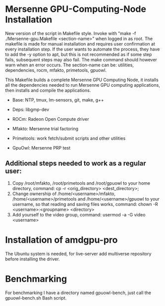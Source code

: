 # Mersenne GPU-Computing-Node Installation

New version of the script in Makefile style. Invoke with "make -f ./Mersenne-gpu.Makefile \<section-name>" when logged in as root. The makefile is made for manual installation and requires user confirmation at every installation step. If the user wants to automate the process, they have to add the -y option to apt, but this is not recommended as if some step fails, subsequent steps may also fail. The make command should however warn when an error occurs.
The section-name can be: utilities, dependencies, rocm, mfakto, primetools, gpuowl.

This Makefile builds a complete Mersenne GPU Computing Node, it installs all the dependencies needed to run Mersenne GPU computing applications, then installs and compile the applications.

- Base: NTP, tmux, lm-sensors, git, make, g++

- Deps: libgmp-dev

- ROCm: Radeon Open Compute driver

- Mfakto: Mersenne trial factoring

- Primetools: work fetch/submit scripts and other utilities

- GpuOwl: Mersenne PRP test


## Additional steps needed to work as a regular user:

1. Copy /root/mfakto, /root/primetools and /root/gpuowl to your home directory, command: cp -r \<orig_directory> \<dest_directory>;
2. Change ownership of /home/\<username>/mfakto, /home/\<username>/primetools and /home/\<username>/gpuowl to your username, so that reading and saving files works, command: chown -R \<username>:\<groupname> \<directory>
3. Add yourself to the video group, command: usermod -a -G video \<username>

# Installation of amdgpu-pro
The Ubuntu system is needed, for live-server add multiverse repository before installing the driver.

# Benchmarking

For benchmarking I have a directory named gpuowl-bench, just call the gpuowl-bench.sh Bash script.
